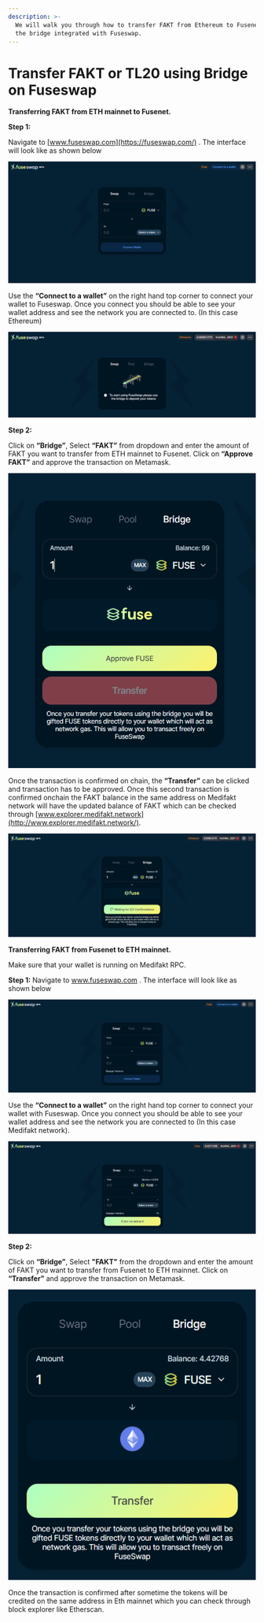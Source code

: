 ```yaml
---
description: >-
  We will walk you through how to transfer FAKT from Ethereum to Fusenet using
  the bridge integrated with Fuseswap.
---
```


# Transfer FAKT or TL20 using Bridge on Fuseswap

**Transferring FAKT from ETH mainnet to Fusenet.**

**Step 1:**

Navigate to [www.fuseswap.com](https://fuseswap.com/) . The interface will look like as shown below

![](../../.gitbook/assets/0%20%286%29.png)

Use the **“Connect to a wallet”** on the right hand top corner to connect your wallet to Fuseswap. Once you connect you should be able to see your wallet address and see the network you are connected to. \(In this case Ethereum\)

![](../../.gitbook/assets/1%20%289%29.png)

**Step 2:**

Click on **“Bridge”**, Select **“FAKT”** from dropdown and enter the amount of FAKT you want to transfer from ETH mainnet to Fusenet. Click on **“Approve FAKT”** and approve the transaction on Metamask.

![](../../.gitbook/assets/2%20%289%29.png)

Once the transaction is confirmed on chain, the **“Transfer”** can be clicked and transaction has to be approved. Once this second transaction is confirmed onchain the FAKT balance in the same address on Medifakt network will have the updated balance of FAKT which can be checked through [www.explorer.medifakt.network](http://www.explorer.medifakt.network/). 

![](../../.gitbook/assets/3%20%288%29.png)

**Transferring FAKT from Fusenet to ETH mainnet.**

Make sure that your wallet is running on Medifakt RPC.

**Step 1:** Navigate to www.fuseswap.com . The interface will look like as shown below

![](../../.gitbook/assets/4%20%289%29.png)

Use the **“Connect to a wallet”** on the right hand top corner to connect your wallet with Fuseswap. Once you connect you should be able to see your wallet address and see the network you are connected to \(In this case Medifakt network\).

![](../../.gitbook/assets/5%20%286%29.png)

**Step 2:**

Click on **“Bridge”**, Select **"FAKT"** from the dropdown and enter the amount of FAKT you want to transfer from Fusenet to ETH mainnet. Click on **“Transfer”** and approve the transaction on Metamask.

![](../../.gitbook/assets/6%20%287%29.png)

Once the transaction is confirmed after sometime the tokens will be credited on the same address in Eth mainnet which you can check through block explorer like Etherscan.

